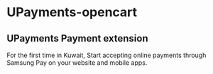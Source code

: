 # UPayments-opencart
## UPayments Payment extension

For the first time in Kuwait, Start accepting online payments through Samsung Pay on your website and mobile apps.